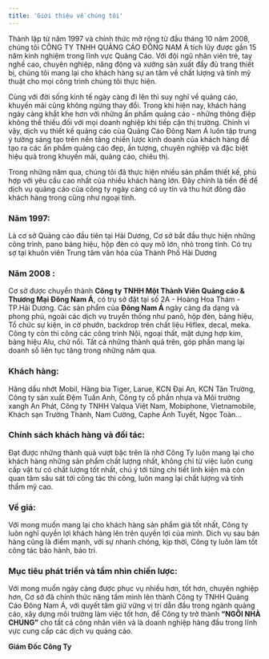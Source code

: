 ```yaml
---
title: 'Giới thiệu về chúng tôi'
---
```


Thành lập từ năm 1997 và chính thức mở rộng từ đầu tháng 10 năm 2008, chúng tôi CÔNG TY TNHH QUẢNG CÁO ĐÔNG NAM Á tích lũy được gần 15 năm kinh nghiệm trong lĩnh vực Quảng Cáo. Với đội ngũ nhân viên trẻ, tay nghề cao, chuyên nghiệp, năng động và xưởng sản xuất đầy đủ trang thiết bị, chúng tôi mang lại cho khách hàng sự an tâm về chất lượng và tính mỹ thuật cho mọi công trình chúng tôi thực hiện.

Cùng với đời sống kinh tế ngày càng đi lên thì suy nghĩ về quảng cáo, khuyến mãi cũng không ngừng thay đổi. Trong khi hiện nay, khách hàng ngày càng khắt khe hơn với những ấn phẩm quảng cáo - những thông điệp không thể thiếu đối với mọi doanh nghiệp khi tiếp cận thị trường. Chính vì vậy, dịch vụ thiết kế quảng cáo của Quảng Cáo Đông Nam Á luôn tập trung ý tưởng sáng tạo trên nền tảng chiến lược kinh doanh của khách hàng để tạo ra các ấn phẩm quảng cáo đẹp, ấn tượng, chuyên nghiệp và đặc biệt hiệu quả trong khuyến mãi, quảng cáo, chiêu thị.

Trong những năm qua, chúng tôi đã thực hiện nhiều sản phẩm thiết kế, phù hợp với yêu cầu cao nhất của nhiều khách hàng lớn. Đây chính là tiền đề để dịch vụ quảng cáo của công ty ngày càng có uy tín và thu hút đông đảo khách hàng trong cũng như ngoại tỉnh.

### Năm 1997:
Là cơ sở Quảng cáo đầu tiên tại Hải Dương, Cơ sở bắt đầu thực hiện những công trình, pano bảng hiệu, hộp đèn có quy mô lớn, nhỏ trong tỉnh. Có trụ sợ tại khuôn viên Trung tâm văn hóa của Thành Phố Hải Dương

### Năm 2008 :
Cơ sở được chuyển thành **Công ty TNHH Một Thành Viên Quảng cáo & Thương Mại Đông Nam Á**, có trụ sở đặt tại số 2A - Hoàng Hoa Thám - TP.Hải Dương. Các sản phẩm của **Đông Nam Á** ngày càng đa dạng và phong phú, ngoài các dịch vụ truyền thống như panô, hộp đèn, bảng hiệu, Tổ chức sự kiện, in cờ phướn, backdrop trên chất liệu Hiflex, decal, meka. Công ty còn thi công các công trình Nội, ngoại thất, mặt dựng hợp kim, bảng hiệu Alu, chử nổi. Tất cả những thành quả trên, góp phần mang lại doanh số liên tục tăng trong những năm qua.

### Khách hàng:
Hãng dầu nhớt Mobil, Hãng bia Tiger, Larue, KCN Đại An, KCN Tân Trường, Công ty sản xuất Đệm Tuấn Anh, Công ty cổ phần nhựa và Môi trường xangh An Phát, Công ty TNHH Valqua Việt Nam, Mobiphone, Vietnamobile, Khách sạn Trường Thành, Nam Cường, Caphe Ánh Tuyết, Ngọc Toàn…

### Chính sách khách hàng và đối tác:
Đạt được những thành quả vượt bậc trên là nhờ Công Ty luôn mang lại cho khách hàng những sản phẩm chất lượng nhất, không chỉ từ việc luôn cung cấp vật tư có chất lượng tốt nhất, chú ý tới từng chi tiết linh kiện mà còn quan tâm sâu sát tới công tác thi công, luôn mang lại chất lượng và tính thẩm mỹ cao.

### Về giá:
Với mong muốn mang lại cho khách hàng sản phẩm giá tốt nhất, Công ty luôn nghĩ quyền lợi khách hàng lên trên quyền lợi của mình. Dich vụ sau bán hàng cũng là điểm mạnh, với sự nhanh chóng, kịp thời, Công ty luôn làm tốt công tác bảo hành, bảo trì.

### Mục tiêu phát triển và tầm nhìn chiến lược:
Với mong muốn ngày càng được phục vụ nhiều hơn, tốt hơn, chuyên nghiệp hơn, Cơ sở đã chính thức nâng tầm mình lên thành Công ty TNHH Quảng Cáo Đông Nam Á, với quyết tâm giữ vững vị trí dẫn đầu trong ngành quảng cáo, xây dựng môi trường làm việc tốt hơn, để Công ty trở thành **“NGÔI NHÀ CHUNG”** cho tất cả công nhân viên và là doanh nghiệp hàng đầu trong lĩnh vực cung cấp các dịch vụ quảng cáo.

**Giám Đốc Công Ty**